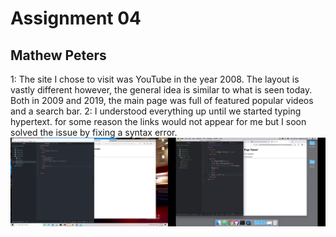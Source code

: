 # Assignment 04
## Mathew Peters
1: The site I chose to visit was YouTube in the year 2008. The layout is vastly different however, the general idea is similar to what is seen today. Both in 2009 and 2019, the main page was full of featured popular videos and a search bar.
2: I understood everything up until we started typing hypertext. for some reason the links would not appear for me but I soon solved the issue by fixing a syntax error.
![Screenshot](./images/assignment-04-screenshot.png)
